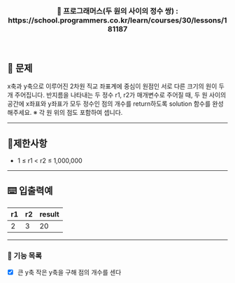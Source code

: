 <h3 align="center"> 
    📢 프로그래머스(두 원의 사이의 정수 쌍) : https://school.programmers.co.kr/learn/courses/30/lessons/181187
</h3>

<br>

## 🚀 문제
x축과 y축으로 이루어진 2차원 직교 좌표계에 중심이 원점인 서로 다른 크기의 원이 두 개 주어집니다. 반지름을 나타내는 두 정수 r1, r2가 매개변수로 주어질 때, 두 원 사이의 공간에 x좌표와 y좌표가 모두 정수인 점의 개수를 return하도록 solution 함수를 완성해주세요.
※ 각 원 위의 점도 포함하여 셉니다.

---
## 🚦제한사항
- 1 ≤ r1 < r2 ≤ 1,000,000

---

## ⌨️ 입출력예
| r1 | r2 | result |
|----|----|--------|
| 2  | 3  | 20     |

---

### 📜 기능 목록
- [x] 큰 y축 작은 y축을 구해 점의 개수를 센다
